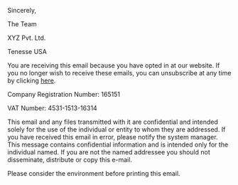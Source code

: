 
Sincerely,

The Team

XYZ Pvt. Ltd.

Tenesse USA

You are receiving this email because you have opted in at our website. If you no longer wish to receive these emails, you can unsubscribe at any time by clicking [here](#).

Company Registration Number: 165151

VAT Number: 4531-1513-16314

This email and any files transmitted with it are confidential and intended solely for the use of the individual or entity to whom they are addressed. If you have received this email in error, please notify the system manager. This message contains confidential information and is intended only for the individual named. If you are not the named addressee you should not disseminate, distribute or copy this e-mail.

Please consider the environment before printing this email.
